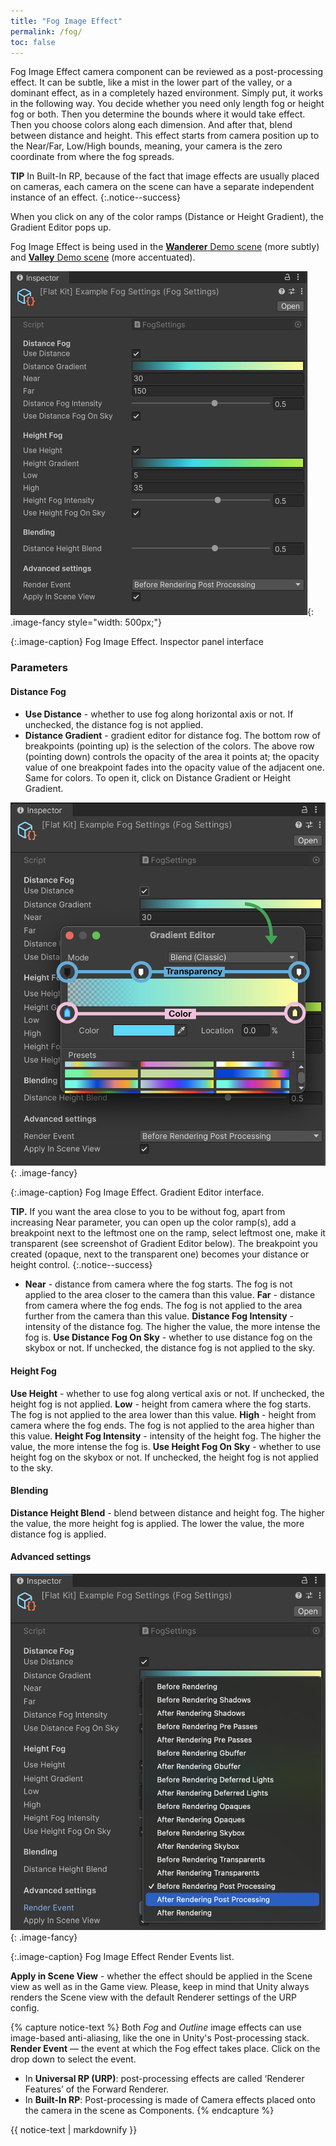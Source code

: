 ```yaml
---
title: "Fog Image Effect"
permalink: /fog/
toc: false
---
```


Fog Image Effect camera component can be reviewed as a post-processing effect. It can be subtle, like a mist in the lower part of the valley, or a dominant effect, as in a completely hazed environment. Simply put, it works in the following way. You decide whether you need only length fog or height fog or both. Then you determine the bounds where it would take effect. Then you choose colors along each dimension. And after that, blend between distance and height. This effect starts from camera position up to the Near/Far, Low/High bounds, meaning, your camera is the zero coordinate from where the fog spreads. 

**TIP** In Built-In RP, because of the fact that image effects are usually placed on cameras, each camera on the scene can have a separate independent instance of an effect.
{:.notice--success}

<!-- Because Unity’s MSAA (multi-sample anti-aliasing, which is an option in the Quality Settings of your project) does not apply to depth texture, there may be inconsistencies between the anti-aliased color image and the unprocessed depth image. This may look as aliasing if fog intensity is set to a high value. *Such artefacts may only occur if using MSAA*, so we recommend using screen-space anti-aliasing, such as in Unity’s post-processing stack that you can import by going to Window ▶︎ Package Manager in Unity 2018+. -->

When you click on any of the color ramps (Distance or Height Gradient), the Gradient Editor pops up.

Fog Image Effect is being used in the [**Wanderer** Demo scene](https://flatkit.dustyroom.com/demo-scenes/#wanderer) (more subtly) and [**Valley** Demo scene](https://flatkit.dustyroom.com/demo-scenes/#valley) (more accentuated).

![Fog Image Effect. Inspector panel interface](/FlatKit_Manual_Images/fog_image_effect.png){: .image-fancy style="width: 500px;"}

{:.image-caption}
Fog Image Effect. Inspector panel interface

### Parameters

#### Distance Fog

* **Use Distance** - whether to use fog along horizontal axis or not. If unchecked, the distance fog is not applied.
* **Distance Gradient** - gradient editor for distance fog. The bottom row of breakpoints (pointing up) is the selection of the colors. The above row (pointing down) controls the opacity of the area it points at; the opacity value of one breakpoint fades into the opacity value of the adjacent one. Same for colors. To open it, click on Distance Gradient or Height Gradient.

![Fog Image Effect. Gradient Editor interface.](/FlatKit_Manual_Images/fog_image_effect_gradient_editor.png){: .image-fancy}

{:.image-caption}
Fog Image Effect. Gradient Editor interface.

**TIP.** If you want the area close to you to be without fog, apart from increasing Near parameter, you can open up the color ramp(s), add a breakpoint next to the leftmost one on the ramp, select leftmost one, make it transparent (see screenshot of Gradient Editor below). The breakpoint you created (opaque, next to the transparent one) becomes your distance or height control.
{:.notice--success}

* **Near** - distance from camera where the fog starts. The fog is not applied to the area closer to the camera than this value.
**Far** - distance from camera where the fog ends. The fog is not applied to the area further from the camera than this value.
**Distance Fog Intensity** - intensity of the distance fog. The higher the value, the more intense the fog is.
**Use Distance Fog On Sky** - whether to use distance fog on the skybox or not. If unchecked, the distance fog is not applied to the sky.

#### Height Fog
**Use Height** - whether to use fog along vertical axis or not. If unchecked, the height fog is not applied.
**Low** - height from camera where the fog starts. The fog is not applied to the area lower than this value.
**High** - height from camera where the fog ends. The fog is not applied to the area higher than this value.
**Height Fog Intensity** - intensity of the height fog. The higher the value, the more intense the fog is.
**Use Height Fog On Sky** - whether to use height fog on the skybox or not. If unchecked, the height fog is not applied to the sky.

#### Blending
**Distance Height Blend** - blend between distance and height fog. The higher the value, the more height fog is applied. The lower the value, the more distance fog is applied.

#### Advanced settings

![](/FlatKit_Manual_Images/fog_image_effect_render_events.png){: .image-fancy}

{:.image-caption}
Fog Image Effect Render Events list.

**Apply in Scene View** - whether the effect should be applied in the Scene view as well as in the Game view. Please, keep in mind that Unity always renders the Scene view with the default Renderer settings of the URP config.

{% capture notice-text %}
Both *Fog* and *Outline* image effects can use image-based anti-aliasing, like the one in Unity's Post-processing stack.
**Render Event** — the event at which the Fog effect takes place. Click on the drop down to select the event.

* In **Universal RP (URP)**: post-processing effects are called ‘Renderer Features’ of the Forward Renderer.
* In **Built-In RP**: Post-processing is made of Camera effects placed onto the camera in the scene as Components.
{% endcapture %}

<div class="notice--info">
  {{ notice-text | markdownify }}
</div>


